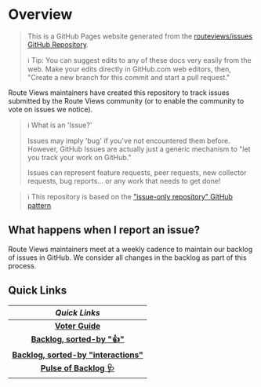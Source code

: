 # Overview

> This is a GitHub Pages website generated from the [routeviews/issues GitHub Repository](https://github.com/routeviews/issues).
>
> ℹ️ Tip: You can suggest edits to any of these docs very easily from the web.
> Make your edits directly in GitHub.com web editors, then, "Create a new branch for this commit and start a pull request." 

Route Views maintainers have created this repository to track issues submitted by the Route Views community (or to enable the community to vote on issues we notice).

> ℹ What is an 'Issue?'
>
> Issues may imply 'bug' if you've not encountered them before.
> However, GitHub Issues are actually just a generic mechanism to "let you track your work on GitHub."
> 
> Issues can represent feature requests, peer requests, new collector requests, bug reports... or any work that needs to get done!

> ℹ This repository is based on the  ["issue-only repository" GitHub pattern](https://docs.github.com/en/repositories/creating-and-managing-repositories/creating-an-issues-only-repository)

## What happens when I report an issue?

Route Views maintainers meet at a weekly cadence to maintain our backlog of issues in GitHub.
We consider all changes in the backlog as part of this process.

## Quick Links

| *Quick Links* |
|:-------:|
| **[Voter Guide](./voting.md)** | 
| **[Backlog, sorted-by "👍"](https://github.com/routeviews/issues/issues?q=is%3Aissue+is%3Aopen+sort%3Areactions-%2B1-desc)** | 
| **[Backlog, sorted-by "interactions"](https://github.com/routeviews/issues/issues?q=is%3Aissue+is%3Aopen+sort%3Ainteractions)** |
| **[Pulse of Backlog 🩺](https://github.com/routeviews/issues/pulse)** |
